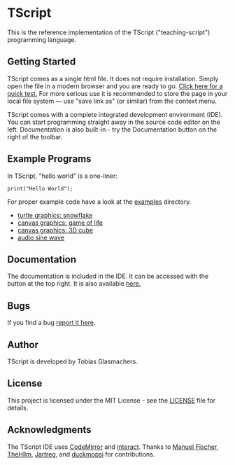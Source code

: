 # TScript

This is the reference implementation of the TScript ("teaching-script")
programming language.

## Getting Started

TScript comes as a single html file. It does not require installation.
Simply open the file in a modern browser and you are ready to go.
[Click here for a quick test.](https://tglas.github.io/tscript/)
For more serious use it is recommended to store the page in your local
file system &mdash; use "save link as" (or similar) from the context
menu.

TScript comes with a complete integrated development environment (IDE).
You can start programming straight away in the source code editor on
the left. Documentation is also built-in - try the Documentation button
on the right of the toolbar.

## Example Programs

In TScript, "hello world" is a one-liner:

```
print("Hello World");
```

For proper example code have a look at the [examples](https://github.com/TGlas/tscript/tree/master/examples)
directory.

-   [turtle graphics: snowflake](https://tglas.github.io/tscript/?load=https://raw.githubusercontent.com/TGlas/tscript/master/examples/snowflake.tscript)
-   [canvas graphics: game of life](https://tglas.github.io/tscript/?load=https://raw.githubusercontent.com/TGlas/tscript/master/examples/gameoflife.tscript)
-   [canvas graphics: 3D cube](https://tglas.github.io/tscript/?load=https://raw.githubusercontent.com/TGlas/tscript/master/examples/cube3D.tscript)
-   [audio sine wave](https://tglas.github.io/tscript/?load=https://raw.githubusercontent.com/TGlas/tscript/master/examples/audio.tscript)

## Documentation

The documentation is included in the IDE. It can be accessed with the
button at the top right. It is also available
[here.](https://tglas.github.io/tscript/?doc=)

## Bugs

If you find a bug [report it here](https://github.com/TGlas/tscript/issues).

## Author

TScript is developed by Tobias Glasmachers.

## License

This project is licensed under the MIT License - see the
[LICENSE](LICENSE) file for details.

## Acknowledgments

The TScript IDE uses [CodeMirror](https://codemirror.net/)
and [interact](https://interactjs.io/).
Thanks to
[Manuel Fischer](https://github.com/manuel-fischer),
[TheHllm](https://github.com/TheHllm),
[Jartreg](https://github.com/Jartreg),
and
[duckmopsi](https://github.com/duckmopsi)
for contributions.

